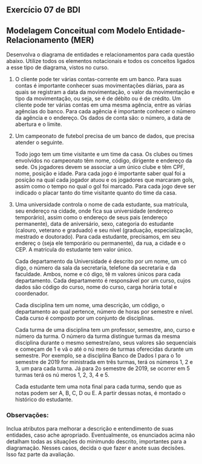 ## Exercício 07 de BDI
## Modelagem Conceitual com Modelo Entidade-Relacionamento (MER)

Desenvolva o diagrama de entidades e relacionamentos para cada questão abaixo. Utilize todos os elementos notacionais e todos os conceitos ligados a esse tipo de diagrama, vistos no curso.

1) O cliente pode ter várias contas-corrente em um banco. Para suas contas é importante conhecer suas movimentações diárias, para as quais se registram a data da movimentação, o valor da movimentação e tipo da movimentação, ou seja, se é de débito ou é de crédito. Um cliente pode ter várias contas em uma mesma agência, entre as várias agências do banco. Para cada agência é importante conhecer o número da agência e o endereço. Os dados de conta são: o número, a data de abertura e o limite.

2) Um campeonato de futebol precisa de um banco de dados, que precisa atender o seguinte.

    Todo jogo tem um time visitante e um time da casa. Os clubes ou times envolvidos no campeonato têm nome, código, dirigente e endereço da sede. Os jogadores devem se associar a um único clube e têm CPF, nome, posição e idade. Para cada jogo é importante saber qual foi a posição na qual cada jogador atuou e os jogadores que marcaram gols, assim como o tempo no qual o gol foi marcado. Para cada jogo deve ser indicado o placar tanto do time visitante quanto do time da casa.

3) Uma universidade controla o nome de cada estudante, sua matrícula, seu endereço na cidade, onde fica sua universidade (endereço temporário), assim como o endereço de seus pais (endereço permanente), data de aniversário, sexo, categoria do estudante (calouro, veterano e graduado) e seu nível (graduação, especialização, mestrado e doutorado). Para cada estudante, precisamos, em seu endereç o (seja ele temporário ou permanente), da rua, a cidade e o CEP. A matrícula do estudante tem valor único.

    Cada departamento da Universidade é descrito por um nome, um có digo, o número da sala da secretaria, telefone da secretaria e da faculdade. Ambos, nome e có digo, tê m valores únicos para cada departamento. Cada departamento é responsável por um curso, cujos dados são código do curso, nome do curso, carga horária total e coordenador.

    Cada disciplina tem um nome, uma descrição, um código, o departamento ao qual pertence, número de horas por semestre e nível. Cada curso é composto por um conjunto de disciplinas.

    Cada turma de uma disciplina tem um professor, semestre, ano, curso e número da turma. O número da turma distingue turmas da mesma disciplina durante o mesmo semestre/ano, seus valores são sequenciais e começam de 1 e vã o até o nú mero de turmas oferecidas durante um semestre. Por exemplo, se a disciplina Banco de Dados I para o 1o semestre de 2019 for ministrada em três turmas, terá os números 1, 2 e 3, um para cada turma. Já para 2o semestre de 2019, se ocorrer em 5 turmas terá os nú meros 1, 2, 3, 4 e 5.

    Cada estudante tem uma nota final para cada turma, sendo que as notas podem ser A, B, C, D ou E. A partir dessas notas, é montado o histórico do estudante.

### Observações:

  Inclua atributos para melhorar a descrição e entendimento de suas entidades, caso ache apropriado. Eventualmente, os enunciados acima não detalham todas as situações do minimundo descrito, importantes para a diagramação. Nesses casos, decida o que fazer e anote suas decisões. Isso faz parte da avaliação.

